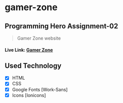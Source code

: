 # gamer-zone

## Programming Hero Assignment-02

> Gamer Zone website

#### Live Link: [Gamer Zone](https://mdsajalali.github.io/gamer-zone/)

## Used Technology

- [x] HTML
- [x] CSS
- [x] Google Fonts [Work-Sans]
- [x] Icons [Ionicons]
